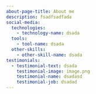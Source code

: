 ```yaml
---
about-page-title: About me
description: fsadfsadfada
social-media:
  technologies:
    - technology-name: dsada
  tools:
    - tool-name: dsada
  other-skills:
    - other-skill-name: dsada
testimonials:
  - testimonial-text: dsada
    testimonial-image: image.png
    testimonial-name: dsadasd
    testimonial-job: dsadad
---
```

